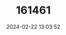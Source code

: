 ---
title: "161461"
category: "Leucoraja fullonica"
draft: false
date: 2024-02-22 13:03:52
languages:
  English: ["Shagreen Skate"]
---